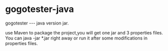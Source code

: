 gogotester-java
===============

gogotester --- java version jar.

use Maven to package the project,you will get one jar and 3 properties files.
You can java -jar *.jar right away or run it after some modifications in properties files.
